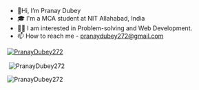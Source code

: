- 👋Hi, I’m Pranay Dubey
- 🎓 I'm a MCA student at NIT Allahabad, India
- 🧑‍💻 I am interested in Problem-solving and Web Development.
- 📫 How to reach me -  pranaydubey272@gmail.com

<p align="left"> <a href="https://github.com/ryo-ma/github-profile-trophy"><img src="https://github-profile-trophy.vercel.app/?username=PranayDubey272" alt="PranayDubey272" /></a> </p>


<p>&nbsp;<img align="center" src="https://github-readme-stats.vercel.app/api?username=PranayDubey272&show_icons=true&locale=en" alt="PranayDubey272" /></p>

<p><img align="center" src="https://github-readme-streak-stats.herokuapp.com/?user=PranayDubey272&" alt="PranayDubey272" /></p>
<!---
PranayDubey272/PranayDubey272 is a ✨ special ✨ repository because its `README.md` (this file) appears on your GitHub profile.
You can click the Preview link to take a look at your changes.
--->
